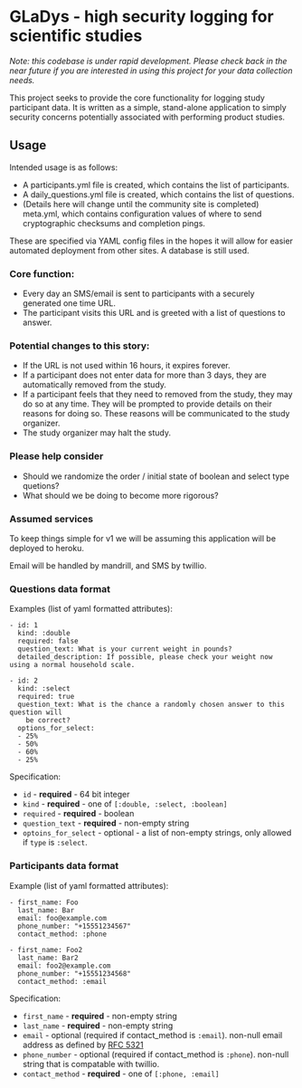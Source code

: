 # GLaDys - high security logging for scientific studies

*Note: this codebase is under rapid development. Please check back
 in the near future if you are interested in using this project for your data collection needs.*

This project seeks to provide the core functionality for logging study
participant data. It is written as a simple, stand-alone application
to simply security concerns potentially associated with performing
product studies.

## Usage

Intended usage is as follows:

* A participants.yml file is created, which contains the list of
  participants.
* A daily_questions.yml file is created, which contains the list of
  questions.
* (Details here will change until the community site is completed)
  meta.yml, which contains configuration values of where to send
  cryptographic checksums and completion pings.

These are specified via YAML config files in the hopes it will allow
for easier automated deployment from other sites. A database is still
used.

### Core function:
* Every day an SMS/email is sent to participants with a securely generated one time URL.
* The participant visits this URL and is greeted with a list of questions to answer.

### Potential changes to this story:
* If the URL is not used within 16 hours, it expires forever.
* If a participant does not enter data for more than 3 days, they are
  automatically removed from the study.
* If a participant feels that they need to removed from the study,
  they may do so at any time. They will be prompted to provide details
  on their reasons for doing so. These reasons will be communicated to
  the study organizer.
* The study organizer may halt the study.

### Please help consider

* Should we randomize the order / initial state of boolean and select type quetions?
* What should we be doing to become more rigorous?

### Assumed services

To keep things simple for v1 we will be assuming this application will
be deployed to heroku.

Email will be handled by mandrill, and SMS by twillio.

### Questions data format

Examples (list of yaml formatted attributes):
```
- id: 1
  kind: :double
  required: false
  question_text: What is your current weight in pounds?
  detailed_description: If possible, please check your weight now using a normal household scale.

- id: 2
  kind: :select
  required: true
  question_text: What is the chance a randomly chosen answer to this question will
    be correct?
  options_for_select:
  - 25%
  - 50%
  - 60%
  - 25%
```

Specification:
* `id` - **required** - 64 bit integer
* `kind` - **required** - one of `[:double, :select, :boolean]`
* `required` - **required** - boolean
* `question_text` - **required** - non-empty string
* `optoins_for_select` - optional - a list of non-empty strings, only allowed if `type` is `:select`.


### Participants data format

Example (list of yaml formatted attributes):

```
- first_name: Foo
  last_name: Bar
  email: foo@example.com
  phone_number: "+15551234567"
  contact_method: :phone

- first_name: Foo2
  last_name: Bar2
  email: foo2@example.com
  phone_number: "+15551234568"
  contact_method: :email
```

Specification:
* `first_name` - **required** - non-empty string
* `last_name` - **required** - non-empty string
* `email` - optional (required if contact_method is `:email`).
  non-null email address as defined by [RFC 5321](http://tools.ietf.org/html/rfc5321)
* `phone_number` - optional (required if contact_method is `:phone`).
  non-null string that is compatable with twillio.
* `contact_method` - **required** - one of `[:phone, :email]`
